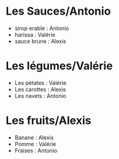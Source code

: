 
# Les Sauces/Antonio
- sirop erable : Antonio
- harissa : Valérie
- sauce brune : Alexis

# Les légumes/Valérie
- Les pétates : Valérie
- Les carottes : Alexis
- Les navets : Antonio

# Les fruits/Alexis
- Banane : Alexis
- Pomme : Valérie
- Fraises : Antonio

